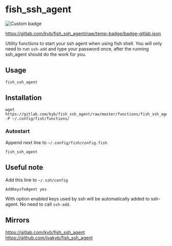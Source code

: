 # fish_ssh_agent

![Custom badge](https://img.shields.io/endpoint.svg?cacheSeconds=1&logo=gitlab&label=gitlab&url=https%3A%2F%2Fgitlab.com%2Fkyb%2Ffish_ssh_agent%2Fraw%2Ftemp-badge%2Fbadge-gitlab.json)

https://gitlab.com/kyb/fish_ssh_agent/raw/temp-badge/badge-gitlab.json

Utility functions to start your ssh agent when using fish shell.
You will only need to run `ssh-add` and type your password once,
after the running ssh_agent should do the work for you.


## Usage

```fish
fish_ssh_agent
```


## Installation

```fish
wget https://gitlab.com/kyb/fish_ssh_agent/raw/master/functions/fish_ssh_agent.fish -P ~/.config/fish/functions/
```

### Autostart
Append next line to `~/.config/fish/config.fish`
```fish
fish_ssh_agent
```


## Useful note
Add this line to `~/.ssh/config`
```
AddKeysToAgent yes
```
With option enabled keys used by ssh will be automatically added to ssh-agent. No need to call `ssh-add`.


## Mirrors
https://gitlab.com/kyb/fish_ssh_agent  
https://github.com/ivakyb/fish_ssh_agent  
